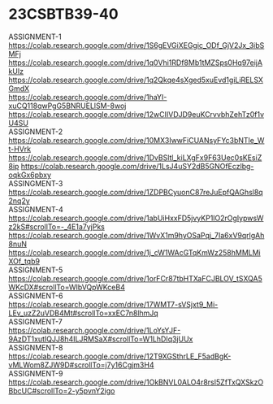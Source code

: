 # 23CSBTB39-40
ASSIGNMENT-1  
https://colab.research.google.com/drive/1S6gEVGiXEGgic_ODf_GjV2Jx_3ibSMFj
https://colab.research.google.com/drive/1q0Vhi1RDf8Mb1tMZSps0Hq97eijAkUIz
https://colab.research.google.com/drive/1q2Qkqe4sXged5xuEvd1giLiRELSXGmdX      
https://colab.research.google.com/drive/1haYI-xuCQ118qwPgG5BNRUELlSM-8woj
https://colab.research.google.com/drive/12wCIIVDJD9euKCrvvbhZehTz0f1vU4SU   
ASSIGNMENT-2   
https://colab.research.google.com/drive/10MX3IwwFiCUANsyFYc3bNTle_Wt-HVrk
https://colab.research.google.com/drive/1DvBSltl_kiLXgFx9F63Uec0sKEsiZ8ip
https://colab.research.google.com/drive/1LsJ4uSY2dB5GNOfEczlbg-oqkGx6pbxy  
ASSINGMENT-3  
https://colab.research.google.com/drive/1ZDPBCyuonC87reJuEpfQAGhsl8q2nq2y   
ASSIGNMENT-4  
https://colab.research.google.com/drive/1abUiHxxFD5jvyKP1lO2rOgIypwsWz2kS#scrollTo=-_4E1a7yjPks    
https://colab.research.google.com/drive/1WvX1m9hyOSaPqj_7Ia6xV9qrlgAh8nuN  
https://colab.research.google.com/drive/1j_cW1WAcGTqKmWz258hMMLMiXOf_tqb9   
ASSIGNMENT-5  
https://colab.research.google.com/drive/1orFCr87tbHTXaFCJBLOV_tSXQA5WKcDX#scrollTo=WIbVQpWKceB4    
ASSIGNMENT-6  
https://colab.research.google.com/drive/17WMT7-sVSjxt9_Mi-LEv_uzZ2uVDB4Mt#scrollTo=xxEC7n8lhmJq    
ASSIGNMENT-7   
https://colab.research.google.com/drive/1LoYsYJF-9AzDT1xutIQJJ8h4ILJRMSaX#scrollTo=W1LhDIq3jUUx   
ASSIGNMENT-8   
https://colab.research.google.com/drive/12T9XGSthrLE_F5adBgK-vMLWom8ZJW9D#scrollTo=j7y16Cgjm3H4   
ASSIGNMENT-9   
https://colab.research.google.com/drive/1OkBNVL0ALO4r8rsI5ZfTxQXSkzOBbcUC#scrollTo=2-y5pvnY2igo  
